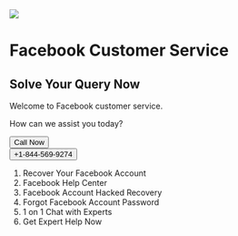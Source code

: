 
<div class="container">
<img src="https://upload.wikimedia.org/wikipedia/commons/thumb/0/06/Facebook.svg/399px-Facebook.svg.png?20080316005234;">
    <h1>Facebook Customer Service</h1>
	<h2>Solve Your Query Now</h2>
    <p>Welcome to Facebook customer service.</p>
<p>How can we assist you today?</p>
    
<a href="tel:+1-844-569-9274">    <button class="button">Call Now</button></a><br>
<a href="tel:+1-844-569-9274">    <button class="button">+1-844-569-9274</button></a>
	<ol>
	<li>Recover Your Facebook Account</li>
	<li>Facebook Help Center</li>
	<li>Facebook Account Hacked Recovery</li>
	<li>Forgot Facebook Account Password</li>
	<li>1 on 1 Chat with Experts</li>
	<li>Get Expert Help Now</li>
		
</ol>

